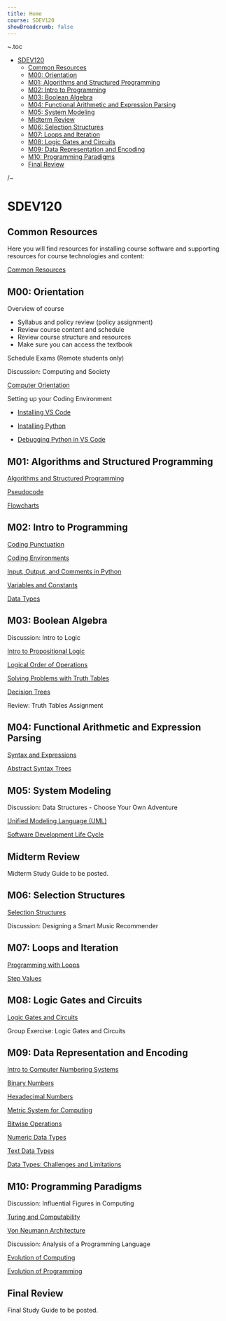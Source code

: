 ```yaml
---
title: Home
course: SDEV120
showBreadcrumb: false
---
```


~.toc

- [SDEV120](#sdev120)
  - [Common Resources](#common-resources)
  - [M00: Orientation](#m00-orientation)
  - [M01: Algorithms and Structured Programming](#m01-algorithms-and-structured-programming)
  - [M02: Intro to Programming](#m02-intro-to-programming)
  - [M03: Boolean Algebra](#m03-boolean-algebra)
  - [M04: Functional Arithmetic and Expression Parsing](#m04-functional-arithmetic-and-expression-parsing)
  - [M05: System Modeling](#m05-system-modeling)
  - [Midterm Review](#midterm-review)
  - [M06: Selection Structures](#m06-selection-structures)
  - [M07: Loops and Iteration](#m07-loops-and-iteration)
  - [M08: Logic Gates and Circuits](#m08-logic-gates-and-circuits)
  - [M09: Data Representation and Encoding](#m09-data-representation-and-encoding)
  - [M10: Programming Paradigms](#m10-programming-paradigms)
  - [Final Review](#final-review)

/~

# SDEV120

<!-- ## Announcements

- Walkthrough - first "Step Into Python" assignment. Common issues:
  - If you don't see exercises after login, refresh the page
  - If a button doesn't work, click it again -->

## Common Resources

Here you will find resources for installing course software and supporting resources for course technologies and content:

[Common Resources](../common/index.html)

## M00: Orientation

Overview of course

- Syllabus and policy review (policy assignment)
- Review course content and schedule
- Review course structure and resources
- Make sure you can access the textbook

Schedule Exams (Remote students only)

Discussion: Computing and Society

[Computer Orientation](../common/computer_orientation.html?course=SDEV120)

Setting up your Coding Environment

- [Installing VS Code](../common/installing_vs_code.html?course=SDEV120)

- [Installing Python](../common/installing_python.html?course=SDEV120)

- [Debugging Python in VS Code](../common/vs_code_debugging.html?course=SDEV120)

## M01: Algorithms and Structured Programming

[Algorithms and Structured Programming](algorithms.html)

[Pseudocode](pseudocode.html)

[Flowcharts](flowcharts.html)

## M02: Intro to Programming

[Coding Punctuation](../common/coding_punctuation.html?course=SDEV120)

[Coding Environments](coding_environments.html)

[Input, Output, and Comments in Python](input_output_comments_python.html)

[Variables and Constants](variables_and_constants.html)

[Data Types](data_types.html)

## M03: Boolean Algebra

Discussion: Intro to Logic

<!--

SOLUTIONS:

Tips:

- Start by picking a character and assuming they're telling the truth.
- Eliminate roles as they are taken.
- If you hit a logical contradiction then try the next character, assuming that he/she is telling the truth.
- Continue until you find an answer without contradictions.

1)

Assume J = True

J = Kni, B = Spy, G = Kna

If you were to ask G, he would not actually tell you what he told you that he would tell you... he knows he's lying. So this answer is logically consistent.

2)

Assume B = T

J = Kna, B = Kni, G = Spy

3)

Assume Ely = T

Ely = Kni, B = Spy, Ell = Knave

-->

[Intro to Propositional Logic](intro_to_propositional_logic.html)

[Logical Order of Operations](logical_order_of_operations.html)

[Solving Problems with Truth Tables](solving_problems_with_truth_tables.html)

[Decision Trees](decision_tree.html)

Review: Truth Tables Assignment

## M04: Functional Arithmetic and Expression Parsing

[Syntax and Expressions](syntax_expressions.html)

[Abstract Syntax Trees](abstract_syntax_trees.html)

## M05: System Modeling

Discussion: Data Structures - Choose Your Own Adventure

[Unified Modeling Language (UML)](uml.html)

[Software Development Life Cycle](sdlc.html)

## Midterm Review

Midterm Study Guide to be posted.

<!-- [Midterm Review](midterm_study_f24.html) -->

## M06: Selection Structures

[Selection Structures](selection.html)

Discussion: Designing a Smart Music Recommender

## M07: Loops and Iteration

[Programming with Loops](programming_with_loops.html)

[Step Values](../SDEV140/step_values.html?course=SDEV120)

## M08: Logic Gates and Circuits

[Logic Gates and Circuits](logic_gates.html)

Group Exercise: Logic Gates and Circuits

## M09: Data Representation and Encoding

[Intro to Computer Numbering Systems](intro_to_numbering_systems.html)

[Binary Numbers](binary.html)

[Hexadecimal Numbers](hexadecimal.html)

[Metric System for Computing](metric_system.html)

[Bitwise Operations](bitwise_operations.html)

[Numeric Data Types](numeric_data_types.html)

[Text Data Types](text_data_types.html)

[Data Types: Challenges and Limitations](data_types_challenges.html)

## M10: Programming Paradigms

Discussion: Influential Figures in Computing

[Turing and Computability](turing_computability.html)

[Von Neumann Architecture](von_neumann.html)

Discussion: Analysis of a Programming Language

[Evolution of Computing](evolution_of_computing.html)

[Evolution of Programming](evolution_of_programming.html)

## Final Review

Final Study Guide to be posted.

<!-- [Final Study Guide](final_study_f24.html) -->

<!-- ## Overflow Topics

[Overview of Artificial Intelligence](ai_overview.html) -->

<!--

TODO NEXT COURSE RUN

- Use autograded assignment for truth tables thing
- Quiz for function composition and function basics

-->
